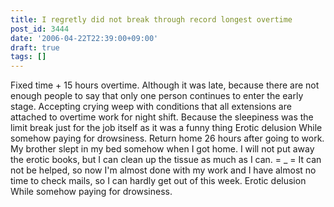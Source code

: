 ```yaml
---
title: I regretly did not break through record longest overtime
post_id: 3444
date: '2006-04-22T22:39:00+09:00'
draft: true
tags: []
---
```


Fixed time + 15 hours overtime. Although it was late, because there are not enough people to say that only one person continues to enter the early stage. Accepting crying weep with conditions that all extensions are attached to overtime work for night shift. Because the sleepiness was the limit break just for the job itself as it was a funny thing Erotic delusion While somehow paying for drowsiness. Return home 26 hours after going to work. My brother slept in my bed somehow when I got home. I will not put away the erotic books, but I can clean up the tissue as much as I can. = _ = It can not be helped, so now I'm almost done with my work and I have almost no time to check mails, so I can hardly get out of this week. Erotic delusion While somehow paying for drowsiness.
